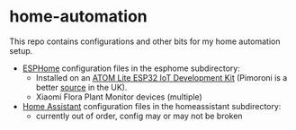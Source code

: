 # home-automation

This repo contains configurations and other bits for my home automation setup.

* [ESPHome](https://esphome.io) configuration files in the esphome subdirectory:
  * Installed on an [ATOM Lite ESP32 IoT Development Kit](https://m5stack.com/products/atom-lite-esp32-development-kit) (Pimoroni is a better [source](https://shop.pimoroni.com/products/atom-lite-esp32-development-kit) in the UK).
  * Xiaomi Flora Plant Monitor devices (multiple)
* [Home Assistant](https://www.home-assistant.io) configuration files in the homeassistant subdirectory:
  * currently out of order, config may or may not be broken
